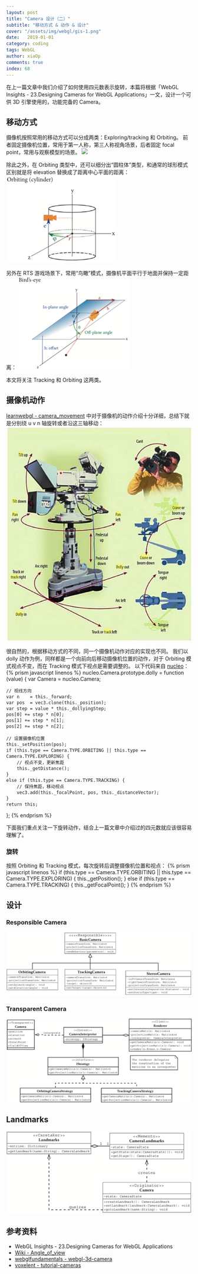 ```yaml
---
layout: post
title: "Camera 设计（二）"
subtitle: "移动方式 & 动作 & 设计"
cover: "/assets/img/webgl/gis-1.png"
date:   2019-01-01
category: coding
tags: WebGL
author: xiaOp
comments: true
index: 68
---
```


在上一篇文章中我们介绍了如何使用四元数表示旋转，本篇将根据「WebGL Insights - 23.Designing Cameras for WebGL Applications」一文，设计一个可供 3D 引擎使用的，功能完备的 Camera。

## 移动方式

摄像机按照常用的移动方式可以分成两类：Exploring/tracking 和 Orbiting。
前者固定摄像机位置，常用于第一人称，第三人称视角场景，后者固定 focal point，常用与观察模型的场景。
![](http://voxelent.com/wp-content/uploads/2014/03/camera_types1.png)

除此之外，在 Orbiting 类型中，还可以细分出“圆柱体”类型，和通常的球形模式区别就是将 elevation 替换成了距离中心平面的距离：
<img src="/assets/img/webgl/orbiting-cylinder.png" style="width: 300px;">

另外在 RTS 游戏场景下，常用“鸟瞰”模式，摄像机平面平行于地面并保持一定距离：
<img src="/assets/img/webgl/bird-view.png" style="width: 300px;">

本文将关注 Tracking 和 Orbiting 这两类。

## 摄像机动作

[learnwebgl - camera_movement](http://learnwebgl.brown37.net/07_cameras/camera_movement.html) 中对于摄像机的动作介绍十分详细，总结下就是分别绕 u v n 轴旋转或者沿这三轴移动：
![](/assets/img/webgl/camera_motion.png)

很自然的，根据移动方式的不同，同一个摄像机动作对应的实现也不同。
我们以 dolly 动作为例，同样都是一个向前向后移动摄像机位置的动作，对于 Orbiting 模式视点不变，而在 Tracking 模式下视点是需要调整的。
以下代码来自 [nucleo](https://github.com/d13g0/nucleo.js)：
{% prism javascript linenos %}
nucleo.Camera.prototype.dolly = function (value) {
    var Camera = nucleo.Camera;

    // 视线方向
    var n    = this._forward;
    var pos  = vec3.clone(this._position);
    var step = value * this._dollyingStep;
    pos[0] += step * n[0];
    pos[1] += step * n[1];
    pos[2] += step * n[2];

    // 设置摄像机位置
    this._setPosition(pos);
    if (this.type == Camera.TYPE.ORBITING || this.type == Camera.TYPE.EXPLORING) {
        // 视点不变，更新焦距
        this._getDistance();
    }
    else if (this.type == Camera.TYPE.TRACKING) {
        // 保持焦距，移动视点
        vec3.add(this._focalPoint, pos, this._distanceVector);
    }
    return this;
};
{% endprism %}

下面我们重点关注一下旋转动作，结合上一篇文章中介绍过的四元数就应该很容易理解了。

### 旋转

按照 Orbiting 和 Tracking 模式，每次旋转后调整摄像机位置和视点：
{% prism javascript linenos %}
if (this.type == Camera.TYPE.ORBITING || this.type == Camera.TYPE.EXPLORING) {
    this._getPosition();
}
else if (this.type == Camera.TYPE.TRACKING) {
    this._getFocalPoint();
}
{% endprism %}


## 设计

### Responsible Camera

![](/assets/img/webgl/camera-uml.png)

### Transparent Camera

![](/assets/img/webgl/camera-uml2.png)

## Landmarks

![](/assets/img/webgl/landmark.png)

## 参考资料

* WebGL Insights - 23.Designing Cameras for WebGL Applications
* [Wiki - Angle_of_view](https://en.wikipedia.org/wiki/Angle_of_view)
* [webglfundamentals - webgl-3d-camera](https://webglfundamentals.org/webgl/lessons/webgl-3d-camera.html)
* [voxelent - tutorial-cameras](http://voxelent.com/tutorial-cameras/)